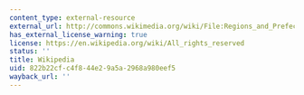 ```yaml
---
content_type: external-resource
external_url: http://commons.wikimedia.org/wiki/File:Regions_and_Prefectures_Japan.png
has_external_license_warning: true
license: https://en.wikipedia.org/wiki/All_rights_reserved
status: ''
title: Wikipedia
uid: 822b22cf-c4f8-44e2-9a5a-2968a980eef5
wayback_url: ''
---
```

